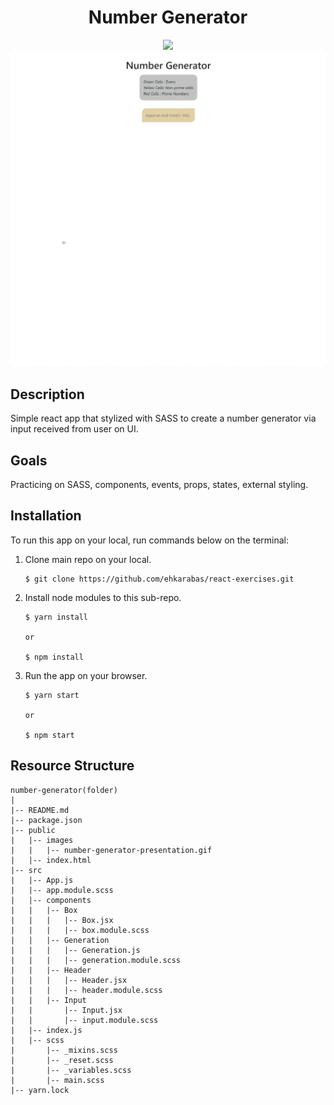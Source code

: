 <div align=center>
	<h1>Number Generator</h1>
</div>

<div align="center">
	<a href="https://number-generator-ehkarabas.netlify.app/">
		<img src="https://img.shields.io/badge/live-%23.svg?&style=for-the-badge&logo=www&logoColor=white%22&color=black">
	</a>
	<br>
	<img src="./public/images/number-generator-presentation.gif"/>
</div>

## Description

Simple react app that stylized with SASS to create a number generator via input received from user on UI.

## Goals

Practicing on SASS, components, events, props, states, external styling.

## Installation

To run this app on your local, run commands below on the terminal:

1. Clone main repo on your local.
    ```shell
    $ git clone https://github.com/ehkarabas/react-exercises.git
    ```

2. Install node modules to this sub-repo.
    ```shell
    $ yarn install
    
    or

    $ npm install
    ```

3. Run the app on your browser.
    ```shell
    $ yarn start
    
    or

    $ npm start
    ```

## Resource Structure 

```
number-generator(folder)
|
|-- README.md
|-- package.json
|-- public
|   |-- images
|   |   |-- number-generator-presentation.gif
|   |-- index.html
|-- src
|   |-- App.js
|   |-- app.module.scss
|   |-- components
|   |   |-- Box
|   |   |   |-- Box.jsx
|   |   |   |-- box.module.scss
|   |   |-- Generation
|   |   |   |-- Generation.js
|   |   |   |-- generation.module.scss
|   |   |-- Header
|   |   |   |-- Header.jsx
|   |   |   |-- header.module.scss
|   |   |-- Input
|   |       |-- Input.jsx
|   |       |-- input.module.scss
|   |-- index.js
|   |-- scss
|       |-- _mixins.scss
|       |-- _reset.scss
|       |-- _variables.scss
|       |-- main.scss
|-- yarn.lock

```


